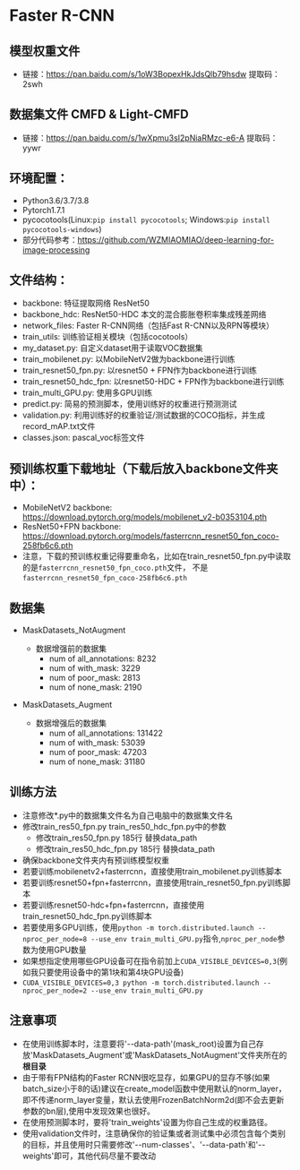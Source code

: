 # Faster R-CNN

## 模型权重文件

* 链接：https://pan.baidu.com/s/1oW3BopexHkJdsQlb79hsdw 提取码：2swh


## 数据集文件 CMFD & Light-CMFD

* 链接：https://pan.baidu.com/s/1wXpmu3sI2pNiaRMzc-e6-A 提取码：yywr 


## 环境配置：
* Python3.6/3.7/3.8
* Pytorch1.7.1
* pycocotools(Linux:```pip install pycocotools```; Windows:```pip install pycocotools-windows```)
* 部分代码参考：https://github.com/WZMIAOMIAO/deep-learning-for-image-processing

## 文件结构：
* backbone: 特征提取网络 ResNet50
* backbone_hdc: ResNet50-HDC 本文的混合膨胀卷积率集成残差网络
* network_files: Faster R-CNN网络（包括Fast R-CNN以及RPN等模块）
* train_utils: 训练验证相关模块（包括cocotools）
* my_dataset.py: 自定义dataset用于读取VOC数据集
* train_mobilenet.py: 以MobileNetV2做为backbone进行训练
* train_resnet50_fpn.py: 以resnet50 + FPN作为backbone进行训练
* train_resnet50_hdc_fpn: 以resnet50-HDC + FPN作为backbone进行训练
* train_multi_GPU.py: 使用多GPU训练
* predict.py: 简易的预测脚本，使用训练好的权重进行预测测试
* validation.py: 利用训练好的权重验证/测试数据的COCO指标，并生成record_mAP.txt文件
* classes.json: pascal_voc标签文件


## 预训练权重下载地址（下载后放入backbone文件夹中）：
* MobileNetV2 backbone: https://download.pytorch.org/models/mobilenet_v2-b0353104.pth
* ResNet50+FPN backbone: https://download.pytorch.org/models/fasterrcnn_resnet50_fpn_coco-258fb6c6.pth
* 注意，下载的预训练权重记得要重命名，比如在train_resnet50_fpn.py中读取的是```fasterrcnn_resnet50_fpn_coco.pth```文件，
  不是```fasterrcnn_resnet50_fpn_coco-258fb6c6.pth```
 
 
## 数据集

* MaskDatasets_NotAugment 
    * 数据增强前的数据集
        * num of all_annotations:  8232
        * num of with_mask:  3229
        * num of poor_mask:  2813
        * num of none_mask:  2190
        
* MaskDatasets_Augment 
    * 数据增强后的数据集
        * num of all_annotations:  131422
        * num of with_mask:  53039
        * num of poor_mask:  47203
        * num of none_mask:  31180


## 训练方法
* 注意修改*.py中的数据集文件名为自己电脑中的数据集文件名
* 修改train_res50_fpn.py train_res50_hdc_fpn.py中的参数
    * 修改train_res50_fpn.py 185行 替换data_path
    * 修改train_res50_hdc_fpn.py 185行 替换data_path
* 确保backbone文件夹内有预训练模型权重
* 若要训练mobilenetv2+fasterrcnn，直接使用train_mobilenet.py训练脚本
* 若要训练resnet50+fpn+fasterrcnn，直接使用train_resnet50_fpn.py训练脚本
* 若要训练resnet50-hdc+fpn+fasterrcnn，直接使用train_resnet50_hdc_fpn.py训练脚本
* 若要使用多GPU训练，使用```python -m torch.distributed.launch --nproc_per_node=8 --use_env train_multi_GPU.py```指令,```nproc_per_node```参数为使用GPU数量
* 如果想指定使用哪些GPU设备可在指令前加上```CUDA_VISIBLE_DEVICES=0,3```(例如我只要使用设备中的第1块和第4块GPU设备)
* ```CUDA_VISIBLE_DEVICES=0,3 python -m torch.distributed.launch --nproc_per_node=2 --use_env train_multi_GPU.py```

## 注意事项
* 在使用训练脚本时，注意要将'--data-path'(mask_root)设置为自己存放'MaskDatasets_Augment'或'MaskDatasets_NotAugment'文件夹所在的**根目录**
* 由于带有FPN结构的Faster RCNN很吃显存，如果GPU的显存不够(如果batch_size小于8的话)建议在create_model函数中使用默认的norm_layer，
  即不传递norm_layer变量，默认去使用FrozenBatchNorm2d(即不会去更新参数的bn层),使用中发现效果也很好。
* 在使用预测脚本时，要将'train_weights'设置为你自己生成的权重路径。
* 使用validation文件时，注意确保你的验证集或者测试集中必须包含每个类别的目标，并且使用时只需要修改'--num-classes'、'--data-path'和'--weights'即可，其他代码尽量不要改动
